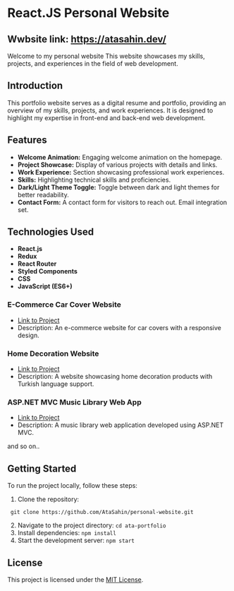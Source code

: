 
# React.JS Personal Website
 ## Wwbsite link: https://atasahin.dev/
Welcome to my personal website This website showcases my skills, projects, and experiences in the field of web development.


## Introduction

This portfolio website serves as a digital resume and portfolio, providing an overview of my skills, projects, and work experiences. It is designed to highlight my expertise in front-end and back-end web development.

## Features

- **Welcome Animation:** Engaging welcome animation on the homepage.
- **Project Showcase:** Display of various projects with details and links.
- **Work Experience:** Section showcasing professional work experiences.
- **Skills:** Highlighting technical skills and proficiencies.
- **Dark/Light Theme Toggle:** Toggle between dark and light themes for better readability.
- **Contact Form:** A contact form for visitors to reach out. Email integration set.

## Technologies Used

- **React.js**
- **Redux**
- **React Router** 
- **Styled Components** 
- **CSS**
- **JavaScript (ES6+)**


### E-Commerce Car Cover Website

- [Link to Project](https://premium-carcover.com/)
- Description: An e-commerce website for car covers with a responsive design.

### Home Decoration Website

- [Link to Project](https://pahstudio.co/tr)
- Description: A website showcasing home decoration products with Turkish language support.

### ASP.NET MVC Music Library Web App

- [Link to Project](https://github.com/AtaSahin/MusicLibrary)
- Description: A music library web application developed using ASP.NET MVC.

and so on..

## Getting Started

To run the project locally, follow these steps:
1. Clone the repository:
````
 git clone https://github.com/AtaSahin/personal-website.git
`````
2. Navigate to the project directory: `cd ata-portfolio`
3. Install dependencies: `npm install`
4. Start the development server: `npm start`


## License

This project is licensed under the [MIT License](LICENSE).

